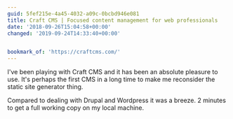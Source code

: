 ```yaml
---
guid: 5fef215e-4a45-4032-a09c-0bcbd946e081
title: Craft CMS | Focused content management for web professionals
date: '2018-09-26T15:04:58+00:00'
changed: '2019-09-24T14:33:40+00:00'


bookmark_of: 'https://craftcms.com/'
---
```



I've been playing with Craft CMS and it has been an absolute pleasure to use. It's perhaps the first CMS in a long time to make me reconsider the static site generator thing. 

Compared to dealing with Drupal and Wordpress it was a breeze. 2 minutes to get a full working copy on my local machine.
